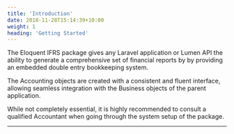 ```yaml
---
title: 'Introduction'
date: 2018-11-28T15:14:39+10:00
weight: 1
heading: 'Getting Started'
---
```


The Eloquent IFRS package gives any Laravel application or Lumen API the ability to generate a comprehensive set of financial reports by by providing an embedded double entry bookkeeping system.

The Accounting objects are created with a consistent and fluent interface, allowing seamless integration with the Business objects of the parent application.

While not completely essential, it is highly recommended to consult a qualified Accountant when going through the system setup of the package.

***
